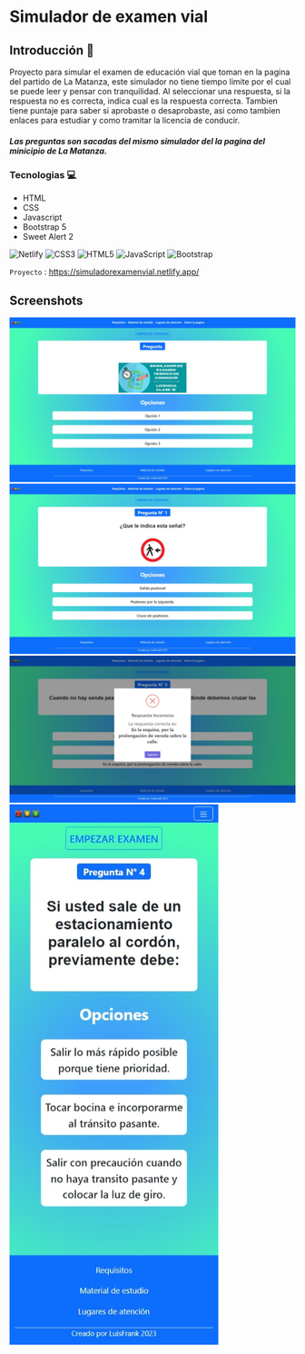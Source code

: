 # Simulador de examen vial 

## Introducción 📝
Proyecto para simular el examen de educación vial que toman en la pagina del partido de La Matanza, este simulador no tiene tiempo limite por el cual se puede leer y pensar con tranquilidad.
Al seleccionar una respuesta, si la respuesta no es correcta, indica cual es la respuesta correcta. Tambien tiene puntaje para saber si aprobaste o desaprobaste, asi como tambien enlaces para estudiar y como tramitar la licencia de conducir.

##### Las preguntas son sacadas del mismo simulador del la pagina del minicipio de La Matanza.

### Tecnologias 💻
- HTML
- CSS
- Javascript
- Bootstrap 5
- Sweet Alert 2

![Netlify](https://img.shields.io/badge/netlify-%23000000.svg?style=for-the-badge&logo=netlify&logoColor=#00C7B7) ![CSS3](https://img.shields.io/badge/css3-%231572B6.svg?style=for-the-badge&logo=css3&logoColor=white) ![HTML5](https://img.shields.io/badge/html5-%23E34F26.svg?style=for-the-badge&logo=html5&logoColor=white) ![JavaScript](https://img.shields.io/badge/javascript-%23323330.svg?style=for-the-badge&logo=javascript&logoColor=%23F7DF1E) ![Bootstrap](https://img.shields.io/badge/bootstrap-%23563D7C.svg?style=for-the-badge&logo=bootstrap&logoColor=white)


`Proyecto` : <https://simuladorexamenvial.netlify.app/>

## Screenshots
![App Screenshot](https://github.com/LuissFrank/simulador-de-examen-vial/blob/448e089efc3c6aa40db9b4a465909b6455c3141f/screenshots/Captura%20de%20pantalla_20-12-2024_223843_simuladorexamenvial.netlify.app.jpeg)
![App Screenshot](https://github.com/LuissFrank/simulador-de-examen-vial/blob/448e089efc3c6aa40db9b4a465909b6455c3141f/screenshots/Captura%20de%20pantalla_20-12-2024_224031_simuladorexamenvial.netlify.app.jpeg)
![App Screenshot](https://github.com/LuissFrank/simulador-de-examen-vial/blob/448e089efc3c6aa40db9b4a465909b6455c3141f/screenshots/Captura%20de%20pantalla_20-12-2024_224138_simuladorexamenvial.netlify.app.jpeg)
![App Screenshot](https://github.com/LuissFrank/simulador-de-examen-vial/blob/448e089efc3c6aa40db9b4a465909b6455c3141f/screenshots/Captura%20de%20pantalla_20-12-2024_224237_simuladorexamenvial.netlify.app.jpeg)



